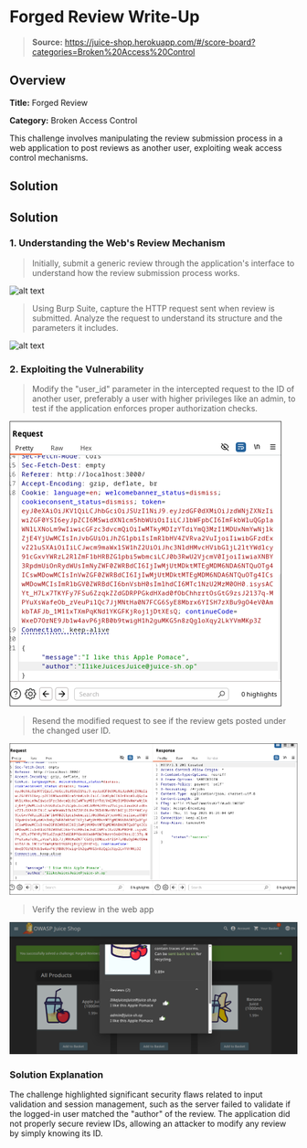 # Forged Review Write-Up
> **Source:** https://juice-shop.herokuapp.com/#/score-board?categories=Broken%20Access%20Control

## Overview

**Title:** Forged Review

**Category:** Broken Access Control

This challenge involves manipulating the review submission process in a web application to post reviews as another user, exploiting weak access control mechanisms.

## Solution

## Solution

### 1. Understanding the Web's Review Mechanism
> Initially, submit a generic review through the application's interface to understand how the review submission process works.

![alt text](20250911_12h24m55s_grim.png) 

> Using Burp Suite, capture the HTTP request sent when review is submitted. Analyze the request to understand its structure and the parameters it includes.

![alt text](20250911_12h25m37s_grim.png) 

### 2. Exploiting the Vulnerability
> Modify the "user_id" parameter in the intercepted request to the ID of another user, preferably a user with higher privileges like an admin, to test if the application enforces proper authorization checks.

![alt text](./assets/Forged-Review/20250911_12h26m02s_grim.png) 

> Resend the modified request to see if the review gets posted under the changed user ID.

![alt text](./assets/Forged-Review/20250911_12h26m11s_grim.png) 

> Verify the review in the web app

![alt text](./assets/Forged-Review/20250911_12h26m41s_grim.png)

### Solution Explanation

The challenge highlighted significant security flaws related to input validation and session management, such as the server failed to validate if the logged-in user matched the "author" of the review. The application did not properly secure review IDs, allowing an attacker to modify any review by simply knowing its ID.
